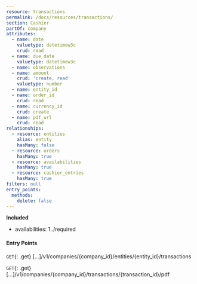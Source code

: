```yaml
---
resource: transactions
permalink: /docs/resources/transactions/
section: Cashier
partOf: company
attributes:
  - name: date
    valuetype: datetimew3c
    crud: read
  - name: due_date
    valuetype: datetimew3c
  - name: observations
  - name: amount
    crud: 'create, read'
    valuetype: number
  - name: entity_id
  - name: order_id
    crud: read
  - name: currency_id
    crud: create
  - name: pdf_url
    crud: read
relationships:
  - resource: entities
    alias: entity
    hasMany: false
  - resource: orders
    hasMany: true
  - resource: availabilities
    hasMany: true
  - resource: cashier_entries
    hasMany: true
filters: null
entry_points:
  methods:
    delete: false
---
```


**Included**

- availabilities: 1../required

#### Entry Points

`GET`{: .get} [...]/v1/companies/{company_id}/entities/{entity_id}/transactions

`GET`{: .get} [...]/v1/companies/{company_id}/transactions/{transaction_id}/pdf
